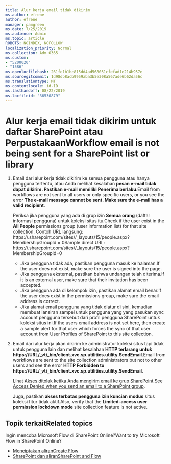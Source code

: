```yaml
---
title: Alur kerja email tidak dikirim
ms.author: efrene
author: efrene
manager: pamgreen
ms.date: 7/25/2019
ms.audience: Admin
ms.topic: article
ROBOTS: NOINDEX, NOFOLLOW
localization_priority: Normal
ms.collection: Adm_O365
ms.custom:
- "5200020"
- "1586"
ms.openlocfilehash: 261fe1b1bc815dd4ad568051cfefad1e214b957e
ms.sourcegitcommit: 1d98db8acb9959aba3b5e308a567ade6b62da56c
ms.translationtype: MT
ms.contentlocale: id-ID
ms.lasthandoff: 08/22/2019
ms.locfileid: "36530879"
---
```

# <a name="workflow-email-is-not-being-sent-for-a-sharepoint-list-or-library"></a><span data-ttu-id="fa22c-102">Alur kerja email tidak dikirim untuk daftar SharePoint atau Perpustakaan</span><span class="sxs-lookup"><span data-stu-id="fa22c-102">Workflow email is not being sent for a SharePoint list or library</span></span>

1. <span data-ttu-id="fa22c-103">Email dari alur kerja tidak dikirim ke semua pengguna atau hanya pengguna tertentu, atau Anda melihat kesalahan **pesan e-mail tidak dapat dikirim. Pastikan e-mail memiliki Penerima berlaku**.</span><span class="sxs-lookup"><span data-stu-id="fa22c-103">Email from workflows are not sent to all users or only specific users, or you see the error **The e-mail message cannot be sent. Make sure the e-mail has a valid recipient**.</span></span>

    <span data-ttu-id="fa22c-104">Periksa jika pengguna yang ada di grup izin **Semua orang** (daftar informasi pengguna) untuk koleksi situs itu.</span><span class="sxs-lookup"><span data-stu-id="fa22c-104">Check if the user exist in the **All People** permissions group (user information list) for that site collection.</span></span>  <span data-ttu-id="fa22c-105">Contoh URL langsung: https://<tenant>.sharepoint.com/sites/<sitename>/_layouts/15/people.aspx? MembershipGroupId = 0</span><span class="sxs-lookup"><span data-stu-id="fa22c-105">Sample direct URL: https://<tenant>.sharepoint.com/sites/<sitename>/_layouts/15/people.aspx?MembershipGroupId=0</span></span>

    - <span data-ttu-id="fa22c-106">Jika pengguna tidak ada, pastikan pengguna masuk ke halaman.</span><span class="sxs-lookup"><span data-stu-id="fa22c-106">If the user does not exist, make sure the user is signed into the page.</span></span> 
    - <span data-ttu-id="fa22c-107">Jika pengguna eksternal, pastikan bahwa undangan telah diterima.</span><span class="sxs-lookup"><span data-stu-id="fa22c-107">If it is an external user, make sure that their invitation has been accepted.</span></span>
    - <span data-ttu-id="fa22c-108">Jika pengguna ada di kelompok izin, pastikan alamat email benar.</span><span class="sxs-lookup"><span data-stu-id="fa22c-108">If the user does exist in the permissions group, make sure the email address is correct.</span></span>
    - <span data-ttu-id="fa22c-109">Jika alamat email pengguna yang tidak diatur di sini, kemudian membuat lansiran sampel untuk pengguna yang yang pasukan sync account pengguna tersebut dari profil pengguna SharePoint untuk koleksi situs ini.</span><span class="sxs-lookup"><span data-stu-id="fa22c-109">If the users email address is not set here, then create a sample alert for that user which forces the sync of that user account from User Profiles of SharePoint to this site collection.</span></span>
 
2. <span data-ttu-id="fa22c-110">Email dari alur kerja akan dikirim ke administrator koleksi situs tapi tidak untuk pengguna lain dan melihat kesalahan **HTTP terlarang untuk <span>https:</span>//URL/_vti_bin/client.xvc.sp.utilities.utility.SendEmail**.</span><span class="sxs-lookup"><span data-stu-id="fa22c-110">Email from workflows are sent to the site collection administrators but not to other users and see the error **HTTP Forbidden to <span>https:</span>//URL/_vti_bin/client.xvc.sp.utilities.utility.SendEmail**.</span></span>
 

    <span data-ttu-id="fa22c-111">Lihat [Akses ditolak ketika Anda mengirim email ke grup SharePoint](https://docs.microsoft.com/sharepoint/support/sharing-and-permissions/access-denied-when-send-an-email-to-groups).</span><span class="sxs-lookup"><span data-stu-id="fa22c-111">See [Access Denied when you send an email to a SharePoint group](https://docs.microsoft.com/sharepoint/support/sharing-and-permissions/access-denied-when-send-an-email-to-groups).</span></span>

    <span data-ttu-id="fa22c-112">Juga, pastikan **akses terbatas pengguna izin kuncian modus** situs koleksi fitur tidak aktif.</span><span class="sxs-lookup"><span data-stu-id="fa22c-112">Also, verify that the **Limited-access user permission lockdown mode** site collection feature is not active.</span></span>


## <a name="related-topics"></a><span data-ttu-id="fa22c-113">Topik terkait</span><span class="sxs-lookup"><span data-stu-id="fa22c-113">Related topics</span></span>
<span data-ttu-id="fa22c-114">Ingin mencoba Microsoft Flow di SharePoint Online?</span><span class="sxs-lookup"><span data-stu-id="fa22c-114">Want to try Microsoft Flow in SharePoint Online?</span></span>
- [<span data-ttu-id="fa22c-115">Menciptakan aliran</span><span class="sxs-lookup"><span data-stu-id="fa22c-115">Create Flow</span></span>](https://support.office.com/article/Create-a-flow-for-a-list-or-library-in-SharePoint-Online-or-OneDrive-for-Business-a9c3e03b-0654-46af-a254-20252e580d01) 
- [<span data-ttu-id="fa22c-116">SharePoint dan aliran</span><span class="sxs-lookup"><span data-stu-id="fa22c-116">SharePoint and Flow</span></span>](https://flow.microsoft.com/blog/sharepoint-and-flow/) 


